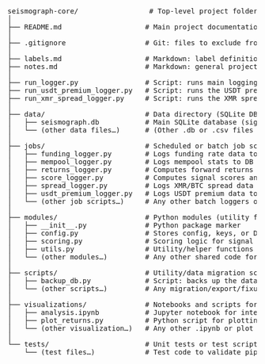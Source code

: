 <pre>seismograph-core/                 # Top-level project folder
│
├── README.md                    # Main project documentation (start here!)
│
├── .gitignore                   # Git: files to exclude from version control
│
├── labels.md                    # Markdown: label definitions/documentation
├── notes.md                     # Markdown: general project notes
│
├── run_logger.py                # Script: runs main logging process (core signals logger)
├── run_usdt_premium_logger.py   # Script: runs the USDT premium logger
├── run_xmr_spread_logger.py     # Script: runs the XMR spread logger
│
├── data/                        # Data directory (SQLite DBs, CSVs, etc)
│   ├── seismograph.db           # Main SQLite database (signals, returns, etc.)
│   └── (other data files…)      # (Other .db or .csv files if present)
│
├── jobs/                        # Scheduled or batch job scripts
│   ├── funding_logger.py        # Logs funding rate data to DB
│   ├── mempool_logger.py        # Logs mempool stats to DB
│   ├── returns_logger.py        # Computes forward returns and logs them to DB
│   ├── score_logger.py          # Computes signal scores and logs them to DB
│   ├── spread_logger.py         # Logs XMR/BTC spread data to DB
│   ├── usdt_premium_logger.py   # Logs USDT premium data to DB
│   └── (other job scripts…)     # Any other batch loggers or updaters
│
├── modules/                     # Python modules (utility functions, API wrappers, scoring logic)
│   ├── __init__.py              # Python package marker
│   ├── config.py                # Stores config, keys, or DB paths
│   ├── scoring.py               # Scoring logic for signal calculation
│   ├── utils.py                 # Utility/helper functions
│   └── (other modules…)         # Any other shared code for import
│
├── scripts/                     # Utility/data migration scripts (rarely run, not core pipeline)
│   ├── backup_db.py             # Script: backs up the database (manual or scheduled)
│   └── (other scripts…)         # Any migration/export/fixup scripts
│
├── visualizations/              # Notebooks and scripts for visualization/analysis
│   ├── analysis.ipynb           # Jupyter notebook for interactive analysis
│   ├── plot_returns.py          # Python script for plotting returns
│   └── (other visualization…)   # Any other .ipynb or plot scripts
│
└── tests/                       # Unit tests or test scripts (if present)
    └── (test files…)            # Test code to validate pipeline</pre>

